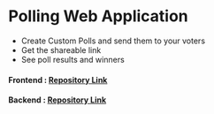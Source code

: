 # Polling Web Application 
- Create Custom Polls and send them to your voters 
- Get the shareable link 
- See poll results and winners

#### Frontend : [Repository Link](https://https://github.com/kuriocity/votingAppFrontend)
#### Backend : [Repository Link](https://https://github.com/kuriocity/votingAppBackend)
